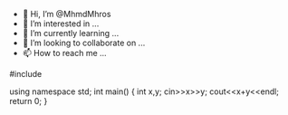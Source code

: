 - 👋 Hi, I’m @MhmdMhros
- 👀 I’m interested in ...
- 🌱 I’m currently learning ...
- 💞️ I’m looking to collaborate on ...
- 📫 How to reach me ...

<!---
MhmdMhros/MhmdMhros is a ✨ special ✨ repository because its `README.md` (this file) appears on your GitHub profile.
You can click the Preview link to take a look at your changes.
--->#include <iostream>
using namespace std;
int main()
{
int x,y;
cin>>x>>y;
cout<<x+y<<endl;
return 0;
}


